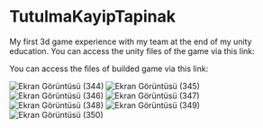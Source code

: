 # TutulmaKayipTapinak
My first 3d game experience with my team at the end of my unity education.
You can access the unity files of the game via this link:

You can access the files of builded game via this link:


![Ekran Görüntüsü (344)](https://github.com/sevvaldiriarin/TutulmaKayipTapinak/assets/92711584/3b329a1f-f477-4d1c-ab69-f2bf5c174519)
![Ekran Görüntüsü (345)](https://github.com/sevvaldiriarin/TutulmaKayipTapinak/assets/92711584/8d2ab1a0-f65b-4d54-8d9d-ec5a14e2a21b)
![Ekran Görüntüsü (346)](https://github.com/sevvaldiriarin/TutulmaKayipTapinak/assets/92711584/9bb108b5-c508-4526-8b9e-434f7855dd9c)
![Ekran Görüntüsü (347)](https://github.com/sevvaldiriarin/TutulmaKayipTapinak/assets/92711584/88af86cb-d25a-4912-8b68-e1ae8a292599)
![Ekran Görüntüsü (348)](https://github.com/sevvaldiriarin/TutulmaKayipTapinak/assets/92711584/77783c1f-a6c5-49b2-8f2f-101d269539ef)
![Ekran Görüntüsü (349)](https://github.com/sevvaldiriarin/TutulmaKayipTapinak/assets/92711584/f8551ba2-3e75-4e90-bb1a-1a5e496567da)
![Ekran Görüntüsü (350)](https://github.com/sevvaldiriarin/TutulmaKayipTapinak/assets/92711584/5e41d13b-00e9-4018-9d05-1a0e9a539f68)
